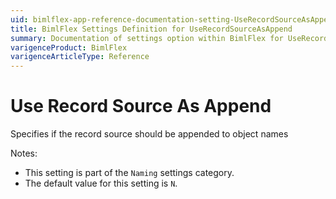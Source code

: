 ```yaml
---
uid: bimlflex-app-reference-documentation-setting-UseRecordSourceAsAppend
title: BimlFlex Settings Definition for UseRecordSourceAsAppend
summary: Documentation of settings option within BimlFlex for UseRecordSourceAsAppend
varigenceProduct: BimlFlex
varigenceArticleType: Reference
---
```


# Use Record Source As Append

Specifies if the record source should be appended to object names

Notes:
* This setting is part of the `Naming` settings category.
 * The default value for this setting is `N`.